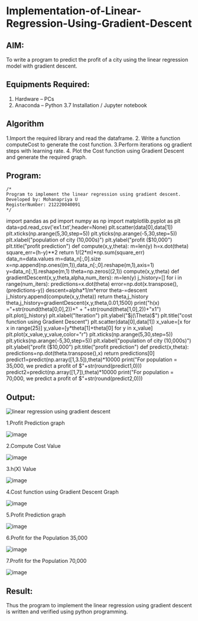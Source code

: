 # Implementation-of-Linear-Regression-Using-Gradient-Descent

## AIM:
To write a program to predict the profit of a city using the linear regression model with gradient descent.

## Equipments Required:
1. Hardware – PCs
2. Anaconda – Python 3.7 Installation / Jupyter notebook

## Algorithm
1.Import the required library and read the dataframe. 
2. Write a function computeCost to generate the cost function.
3.Perform iterations og gradient steps with learning rate.
4. Plot the Cost function using Gradient Descent and generate the required graph.


## Program:
```
/*
Program to implement the linear regression using gradient descent.
Developed by: Mohanapriya U
RegisterNumber: 212220040091 
*/
```
import pandas as pd
import numpy as np
import matplotlib.pyplot as plt
data=pd.read_csv('ex1.txt',header=None)
plt.scatter(data[0],data[1])
plt.xticks(np.arange(5,30,step=5))
plt.yticks(np.arange(-5,30,step=5))
plt.xlabel("population of city (10,000s)")
plt.ylabel("profit ($10,000")
plt.title("profit prediction")
def compute(x,y,theta):
  m=len(y)
  h=x.dot(theta)
  square_err=(h-y)**2
  return 1/(2*m)*np.sum(square_err)
data_n=data.values
m=data_n[:,0].size
x=np.append(np.ones((m,1)),data_n[:,0].reshape(m,1),axis=1)
y=data_n[:,1].reshape(m,1)
theta=np.zeros((2,1))
compute(x,y,theta)
def gradientDescent(x,y,theta,alpha,num_iters):
  m=len(y)
  j_history=[]
  for i in range(num_iters):
    predictions=x.dot(theta)
    error=np.dot(x.transpose(),(predictions-y))
    descent=alpha*1/m*error
    theta-=descent
    j_history.append(compute(x,y,theta))
  return theta,j_history
theta,j_history=gradientDescent(x,y,theta,0.01,1500)
print("h(x) ="+str(round(theta[0,0],2))+" + "+str(round(theta[1,0],2))+"x1")
plt.plot(j_history)
plt.xlabel("Iteration")
plt.ylabel("$j(\Theta)$")
plt.title("cost function using Gradient Descent")
plt.scatter(data[0],data[1])
x_value=[x for x in range(25)]
y_value=[y*theta[1]+theta[0] for y in x_value]
plt.plot(x_value,y_value,color="r")
plt.xticks(np.arange(5,30,step=5))
plt.yticks(np.arange(-5,30,step=5))
plt.xlabel("population of city (10,000s)")
plt.ylabel("profit ($10,000")
plt.title("profit prediction")
def  predict(x,theta):
  predictions=np.dot(theta.transpose(),x)
  return predictions[0]
predict1=predict(np.array([1,3.5]),theta)*10000
print("For population = 35,000, we predict a profit of $"+str(round(predict1,0)))
predict2=predict(np.array([1,7]),theta)*10000
print("For population = 70,000, we predict a profit of $"+str(round(predict2,0)))

## Output:
![linear regression using gradient descent](sam.png)

1.Profit Prediction graph

![image](https://github.com/MohanapriyaU76/Implementation-of-Linear-Regression-Using-Gradient-Descent/assets/133958624/631e652e-3720-4d2a-a706-ba171afc676d)

2.Compute Cost Value

![image](https://github.com/MohanapriyaU76/Implementation-of-Linear-Regression-Using-Gradient-Descent/assets/133958624/c78d14d3-c8fb-4ece-8004-589553ae9c46)

3.h(X) Value

![image](https://github.com/MohanapriyaU76/Implementation-of-Linear-Regression-Using-Gradient-Descent/assets/133958624/fa7a7193-9d2f-4581-b83c-adc10aaaee4c)

4.Cost function using Gradient Descent Graph

![image](https://github.com/MohanapriyaU76/Implementation-of-Linear-Regression-Using-Gradient-Descent/assets/133958624/0c810b99-10ec-450c-8091-c1e6b86e07ba)

5.Profit Prediction graph

![image](https://github.com/MohanapriyaU76/Implementation-of-Linear-Regression-Using-Gradient-Descent/assets/133958624/97825406-d457-4a8f-b675-7ef1470a209c)

6.Profit for the Population 35,000

![image](https://github.com/MohanapriyaU76/Implementation-of-Linear-Regression-Using-Gradient-Descent/assets/133958624/5df0c759-deeb-4a2c-a5b1-9f78526610b1)

7.Profit for the Population 70,000

![image](https://github.com/MohanapriyaU76/Implementation-of-Linear-Regression-Using-Gradient-Descent/assets/133958624/01f4fb6e-dd5e-4e55-a5e1-f5ae4b43d2a5)



## Result:
Thus the program to implement the linear regression using gradient descent is written and verified using python programming.

